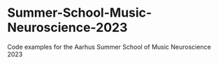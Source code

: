 # Summer-School-Music-Neuroscience-2023
Code examples for the Aarhus Summer School of Music Neuroscience 2023
